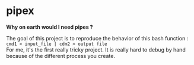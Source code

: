 # pipex
**Why on earth would I need pipes ?**

The goal of this project is to reproduce the behavior of this bash function : `cmd1 < input_file | cdm2 > output file`
<br>
For me, it's the first really tricky project. It is really hard to debug by hand because of the different process you create.


